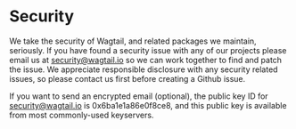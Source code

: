 # Security

We take the security of Wagtail, and related packages we maintain, seriously. If you have found a security issue with any of our projects please email us at security@wagtail.io so we can work together to find and patch the issue. We appreciate responsible disclosure with any security related issues, so please contact us first before creating a Github issue.

If you want to send an encrypted email (optional), the public key ID for security@wagtail.io is 0x6ba1e1a86e0f8ce8, and this public key is available from most commonly-used keyservers.
